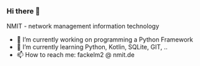 ### Hi there 👋

<!--
**fackelm2/fackelm2** is a ✨ _special_ ✨ repository because its `README.md` (this file) appears on your GitHub profile.

Here are some ideas to get you started:

- 🔭 I’m currently working on ...
- 🌱 I’m currently learning ...
- 👯 I’m looking to collaborate on ...
- 🤔 I’m looking for help with ...
- 💬 Ask me about ...
- 📫 How to reach me: ...
- 😄 Pronouns: ...
- ⚡ Fun fact: ...
-->

NMIT - network management information technology
- 🔭 I’m currently working on programming a Python Framework
- 🌱 I’m currently learning Python, Kotlin, SQLite, GIT, ..
- 📫 How to reach me: fackelm2 @ nmit.de
